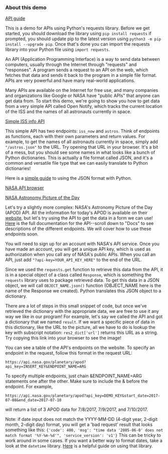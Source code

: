 ### About this demo

[API guide](https://www.nylas.com/blog/use-python-requests-module-rest-apis/)

This is a demo for APIs using Python's requests library. Before we get started, you should download the library using `pip install requests` if prompted, you should update pip to the latest version using `python3 -m pip install --upgrade pip`. Once that's done you can import the requests library into your Python file using `import requests`.

An API (Application Programming Interface) is a way to send data between computers, usually through the Internet through "requests" and "responses". A program sends a request to an API on the web, which fetches that data and sends it back to the program in a simple file format. APIs are very powerful and have many real-world applications.

Many APIs are available on the Internet for free use, and many companies and organizations like Google or NASA have "public APIs" that anyone can get data from. To start this demo, we're going to show you how to get data from a very simple API called Open Notify, which tracks the current location of the ISS and the names of all astronauts currently in space.

[Simple ISS info API](http://api.open-notify.org/)

This simple API has two endpoints: `iss_now` and `astros`. Think of endpoints as functions, each with their own parameters and return values. For example, to get the names of all astronauts currently in space, simply add `"/astros.json"` to the URL. Try opening that URL in your browser. It's a bit of a mess, but you should see some names in what looks like a bunch of Python dictionaries. This is actually a file format called JSON, and it's a common and versatile file type that we can easily translate to Python dictionaries!

Here is a [simple guide](https://www.w3schools.com/python/python_json.asp) to using the JSON format with Python.

[NASA API browser](https://api.nasa.gov/)

[NASA Astronomy Picture of the Day](https://github.com/nasa/apod-api)

Let's try a slightly more complex: NASA's Astronomy Picture of the Day (APOD) API. All the information for today's APOD is available on their [website](https://apod.nasa.gov/apod/astropix.html), but let's try using the API to get the data in a form we can use! [Here](https://github.com/nasa/apod-api) is the full documentation for the API--scroll down to "Docs" to see descriptions of the different endpoints. We will cover how to use these endpoints soon.

You will need to sign up for an account with NASA's API service. Once you have made an account, you will get a unique API key, which is used as authorization when you call any of NASA's public APIs. When you call an API, just add `"?api-key=YOUR_API_KEY_HERE"` to the end of the URL.

Since we used the `requests.get` function to retrieve this data from the API, it is in a special object of a class called `Response`, which is something the `requests` library uses to package retrieved data. To get this data in a JSON object, we will call `OBJECT_NAME.json()` function (OBJECT_NAME here is the name of the Response we created). Python translates this JSON object to a dictionary.

There are a lot of steps in this small snippet of code, but once we've retrieved the dictionary with the appropriate data, we are free to use it any way we like in our program! For example, let's say we called the API and got a dictionary that we named `result`. If we want a specific piece of data in this dictionary, like the URL to the picture, all we have to do is lookup the key with subscript notation: `res2_dict['url']` returns this URL as a string. Try copying this link into your browser to see the image!

You can see a table of the API's endpoints on the website. To specify an endpoint in the request, follow this format in the request URL:

    https://api.nasa.gov/planetary/apod?api_key=INSERT_KEY&ENDPOINT_NAME=ARG

To specify multiple endpoints, just chain &ENDPOINT_NAME=ARG statements one after the other. Make sure to include the & before the endpoint. For example, 

    https://api.nasa.gov/planetary/apod?api_key=DEMO_KEY&start_date=2017-07-08&end_date=2017-07-10

will return a list of 3 APOD data for 7/8/2017, 7/9/2017, and 7/10/2017.

Note: if date input does not match the YYYY-MM-DD (4-digit year, 2-digit month, 2-digit day) format, you will get a 'bad request' result that looks something like this:
`{'code': 400, 'msg': "time data '2005-06-0' does not match format '%Y-%m-%d'", 'service_version': 'v1'}`
This can be tricky to work around in some cases. If you want a better way to format dates, take a look at the
`datetime` library. [Here](https://www.geeksforgeeks.org/python-validate-string-date-format/) is a helpful guide on using that library.